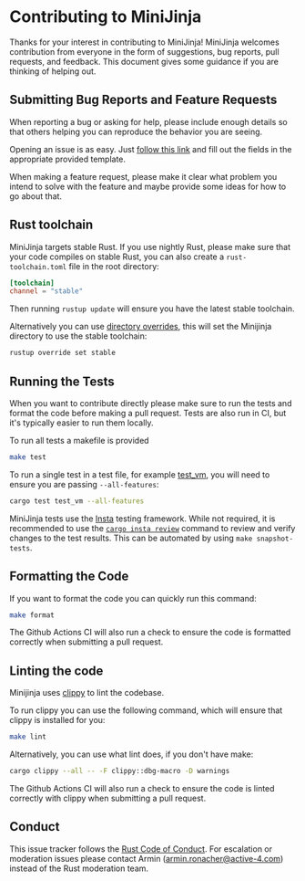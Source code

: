 # Contributing to MiniJinja

Thanks for your interest in contributing to MiniJinja! MiniJinja welcomes
contribution from everyone in the form of suggestions, bug reports, pull
requests, and feedback. This document gives some guidance if you are thinking of
helping out.

## Submitting Bug Reports and Feature Requests

When reporting a bug or asking for help, please include enough details so that
others helping you can reproduce the behavior you are seeing.

Opening an issue is as easy.
Just [follow this link](https://github.com/mitsuhiko/minijinja/issues/new/choose)
and fill out the fields in the appropriate provided template.

When making a feature request, please make it clear what problem you intend to
solve with the feature and maybe provide some ideas for how to go about that.

## Rust toolchain
MiniJinja targets stable Rust. If you use nightly Rust, please make sure that
your code compiles on stable Rust, you can also create a `rust-toolchain.toml` file in
the root directory:

```toml
[toolchain]
channel = "stable"
```

Then running `rustup update` will ensure you have the latest stable toolchain.

Alternatively you can use [directory overrides](https://rust-lang.github.io/rustup/overrides.html#directory-overrides),
this will set the Minijinja directory to use the stable toolchain:

```bash
rustup override set stable
```

## Running the Tests

When you want to contribute directly please make sure to run the tests and
format the code before making a pull request. Tests are also run in CI, but
it's typically easier to run them locally.

To run all tests a makefile is provided

```sh
make test
```

To run a single test in a test file, for example [test_vm](./minijinja/tests/test_templates.rs), you will
need to ensure you are passing `--all-features`:

```sh
cargo test test_vm --all-features
```

MiniJinja tests use the [Insta](https://insta.rs) testing framework. While not
required, it is recommended to use
the [`cargo insta review`](https://insta.rs/docs/cli/#review) command to review
and verify changes to the test results.  This can be automated by using
`make snapshot-tests`.

## Formatting the Code

If you want to format the code you can quickly run this command:

```sh
make format
```

The Github Actions CI will also run a check to ensure the code is formatted correctly when
submitting a pull request.

## Linting the code

Minijinja uses [clippy](https://github.com/rust-lang/rust-clippy) to lint the codebase.

To run clippy you can use the following command, which will ensure that clippy is installed for you:

```sh
make lint
```

Alternatively, you can use what lint does, if you don't have make:
```sh
cargo clippy --all -- -F clippy::dbg-macro -D warnings
```

The Github Actions CI will also run a check to ensure the code is linted correctly with clippy
when submitting a pull request.

## Conduct

This issue tracker follows the [Rust Code of Conduct]. For escalation or
moderation issues please contact Armin (armin.ronacher@active-4.com) instead of
the Rust moderation team.

[rust code of conduct]: https://www.rust-lang.org/policies/code-of-conduct